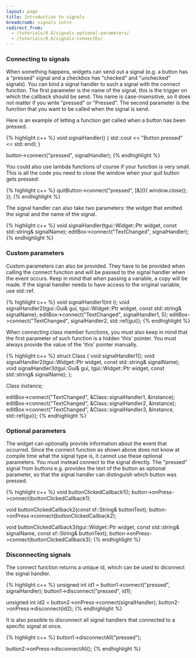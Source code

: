 ```yaml
---
layout: page
title: Introduction to signals
breadcrumb: signals intro
redirect_from:
  - /tutorials/0.8/signals-optional-parameters/
  - /tutorials/0.8/signals-connectEx/
---
```

<div>
<h3 id="connecting-to-signals">Connecting to signals</h3>
<p>When something happens, widgets can send out a signal (e.g. a button has a "pressed" signal and a checkbox has "checked" and "unchecked" signals). You can bind a signal handler to such a signal with the connect function. The first parameter is the name of the signal, this is the trigger on which the callback should be send. This name is case-insensitive, so it does not matter if you write "pressed" or "Pressed". The second parameter is the function that you want to be called when the signal is send.</p>
<p class="SmallBottomMargin">Here is an example of letting a function get called when a button has been pressed.</p>
{% highlight c++ %}
void signalHandler()
{
    std::cout << "Button pressed" << std::endl;
}

button->connect("pressed", signalHandler);
{% endhighlight %}

<p class="SmallBottomMargin">You could also use lambda functions of course if your function is very small. This is all the code you need to close the window when your quit button gets pressed:</p>
{% highlight c++ %}
quitButton->connect("pressed", [&](){ window.close(); });
{% endhighlight %}

<p class="SmallBottomMargin">The signal handler can also take two parameters: the widget that emitted the signal and the name of the signal.</p>
{% highlight c++ %}
void signalHandler(tgui::Widget::Ptr widget, const std::string& signalName);
editBox->connect("TextChanged", signalHandler);
{% endhighlight %}
</div>

<div>
<h3 id="optional-parameters">Custom parameters</h3>
<p class="SmallBottomMargin">Custom parameters can also be provided. They have to be provided when calling the connect function and will be passed to the signal handler when the event occurs. Keep in mind that when passing a variable, a copy will be made. If the signal handler needs to have access to the original variable, use std::ref.</p>
{% highlight c++ %}
void signalHandler1(int i);
void signalHandler2(tgui::Gui& gui, tgui::Widget::Ptr widget, const std::string& signalName);
editBox->connect("TextChanged", signalHandler1, 5);
editBox->connect("TextChanged", signalHandler2, std::ref(gui));
{% endhighlight %}

<p class="SmallBottomMargin">When connecting class member functions, you must also keep in mind that the first parameter of such function is a hidden 'this' pointer. You must always provide the value of the 'this' pointer manually.</p>
{% highlight c++ %}
struct Class {
    void signalHandler1();
    void signalHandler2(tgui::Widget::Ptr widget, const std::string& signalName);
    void signalHandler3(tgui::Gui& gui, tgui::Widget::Ptr widget, const std::string& signalName);
};

Class instance;

editBox->connect("TextChanged", &Class::signalHandler1, &instance);
editBox->connect("TextChanged", &Class::signalHandler2, &instance);
editBox->connect("TextChanged", &Class::signalHandler3, &instance, std::ref(gui));
{% endhighlight %}
</div>

<div>
<h3 id="optional-parameters">Optional parameters</h3>
<p class="SmallBottomMargin">The widget can optionally provide information about the event that occurred. Since the connect function as shown above does not know at compile time what the signal type is, it cannot use these optional parameters. You must instead connect to the signal directly. The "pressed" signal from buttons e.g. provides the text of the button as optional parameter, so that the signal handler can distinguish which button was pressed.</p>
{% highlight c++ %}
void buttonClickedCallback1();
button->onPress->connect(buttonClickedCallback1);

void buttonClickedCallback2(const sf::String& buttonText);
button->onPress->connect(buttonClickedCallback2);

void buttonClickedCallback3(tgui::Widget::Ptr widget, const std::string& signalName, const sf::String& buttonText);
button->onPress->connect(buttonClickedCallback3);
{% endhighlight %}
</div>

<div>
<h3 id="disconnecting-signals">Disconnecting signals</h3>
<p class="SmallBottomMargin">The connect function returns a unique id, which can be used to diconnect the signal handler.</p>
{% highlight c++ %}
unsigned int id1 = button1->connect("pressed", signalHandler);
button1->disconnect("pressed", id1);

unsigned int id2 = button2->onPress->connect(signalHandler);
button2->onPress->disconnect(id2);
{% endhighlight %}

<p class="SmallBottomMargin">It is also possible to disconnect all signal handlers that connected to a specific signal at once.</p>
{% highlight c++ %}
button1->disconnectAll("pressed");

button2->onPress->disconnectAll();
{% endhighlight %}
</div>
